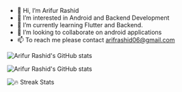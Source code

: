 - 👋 Hi, I’m Arifur Rashid
- 👀 I’m interested in Android and Backend Development
- 🌱 I’m currently learning Flutter and Backend.
- 💞️ I’m looking to collaborate on android applications
- 📫 To reach me please contact arifrashid06@gmail.com

<!---
Arifur05/Arifur05 is a ✨ special ✨ repository because its `README.md` (this file) appears on your GitHub profile.
You can click the Preview link to take a look at your changes.
--->
![Arifur Rashid's GitHub stats](https://github-readme-stats.vercel.app/api?username=Arifur05&show_icons=true&theme=radical)

![Arifur Rashid's GitHub stats](https://github-readme-stats.vercel.app/api?username=Arifur05&show_icons=true&theme=radical)

![🔥 Streak Stats](https://github-readme-streak-stats.herokuapp.com/?user=Arifur05&theme=dark)
